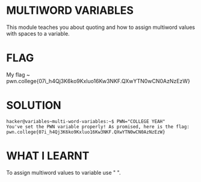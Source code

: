 # MULTIWORD VARIABLES

This module teaches  you about quoting and how to assign multiword values with spaces to a variable.

# FLAG

My flag ~ pwn.college{07i_h4Qj3K6ko9Kxluo16Kw3NKF.QXwYTN0wCN0AzNzEzW}

# SOLUTION

```
hacker@variables~multi-word-variables:~$ PWN="COLLEGE YEAH"
You've set the PWN variable properly! As promised, here is the flag:
pwn.college{07i_h4Qj3K6ko9Kxluo16Kw3NKF.QXwYTN0wCN0AzNzEzW}
```

# WHAT I LEARNT

To assign multiword values to variable use  " ".


